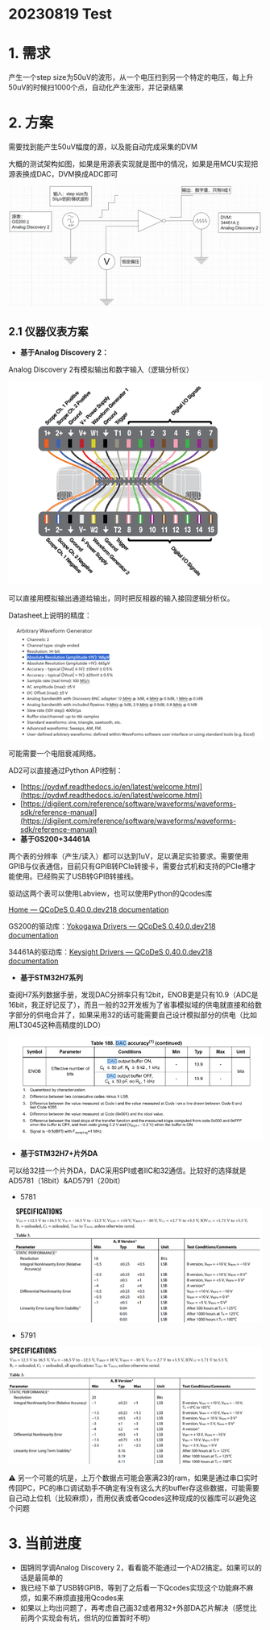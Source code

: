 # 20230819 Test

# 1. 需求

产生一个step size为50uV的波形，从一个电压扫到另一个特定的电压，每上升50uV的时候扫1000个点，自动化产生波形，并记录结果

# 2. 方案

需要找到能产生50uV幅度的源，以及能自动完成采集的DVM

大概的测试架构如图，如果是用源表实现就是图中的情况，如果是用MCU实现把源表换成DAC，DVM换成ADC即可

![Untitled](IMAGE/Untitled.png)

## 2.1 仪器仪表方案

- **基于Analog Discovery 2：**

Analog Discovery 2有模拟输出和数字输入（逻辑分析仪）

![Untitled](IMAGE/Untitled%201.png)

可以直接用模拟输出通道给输出，同时把反相器的输入接回逻辑分析仪。

Datasheet上说明的精度：

![Untitled](IMAGE/Untitled%202.png)

可能需要一个电阻衰减网络。

AD2可以直接通过Python API控制：

- [https://pydwf.readthedocs.io/en/latest/welcome.html](https://pydwf.readthedocs.io/en/latest/welcome.html)
- [https://digilent.com/reference/software/waveforms/waveforms-sdk/reference-manual](https://digilent.com/reference/software/waveforms/waveforms-sdk/reference-manual)
- **基于GS200+34461A**

两个表的分辨率（产生/读入）都可以达到1uV，足以满足实验要求。需要使用GPIB与仪表通信，目前只有GPIB转PCIe转接卡，需要台式机和支持的PCIe槽才能使用。已经购买了USB转GPIB转接线。

驱动这两个表可以使用Labview，也可以使用Python的Qcodes库

[Home — QCoDeS 0.40.0.dev218 documentation](https://qcodes.github.io/Qcodes/)

GS200的驱动库：[Yokogawa Drivers — QCoDeS 0.40.0.dev218 documentation](https://qcodes.github.io/Qcodes/drivers_api/Yokogawa.html#qcodes.instrument_drivers.yokogawa.YokogawaGS200)

34461A的驱动库：[Keysight Drivers — QCoDeS 0.40.0.dev218 documentation](https://qcodes.github.io/Qcodes/drivers_api/Keysight.html#qcodes.instrument_drivers.Keysight.Keysight34461A)

- **基于STM32H7系列**

查阅H7系列数据手册，发现DAC分辨率只有12bit，ENOB更是只有10.9（ADC是16bit，我正好记反了），而且一般的32开发板为了省事模拟域的供电就直接和给数字部分的供电合并了，如果采用32的话可能需要自己设计模拟部分的供电（比如用LT3045这种高精度的LDO）

![Untitled](IMAGE/Untitled%203.png)

- **基于STM32H7+片外DA**

可以给32挂一个片外DA，DAC采用SPI或者IIC和32通信。比较好的选择就是AD5781（18bit）&AD5791（20bit）

- 5781

![Untitled](IMAGE/Untitled%204.png)

- 5791

![Untitled](IMAGE/Untitled%205.png)

<aside>
⚠️ 另一个可能的坑是，上万个数据点可能会塞满23的ram，如果是通过串口实时传回PC，PC的串口调试助手不确定有没有这么大的buffer存这些数据，可能需要自己动上位机（比较麻烦），而用仪表或者Qcodes这种现成的仪器库可以避免这个问题

</aside>

# 3. 当前进度

- 国锵同学调Analog Discovery 2，看看能不能通过一个AD2搞定。如果可以的话是最简单的
- 我已经下单了USB转GPIB，等到了之后看一下Qcodes实现这个功能麻不麻烦，如果不麻烦直接用Qcodes来
- 如果以上均出问题了，再考虑自己画32或者用32+外部DA芯片解决（感觉比前两个实现会有坑，但坑的位置暂时不明）